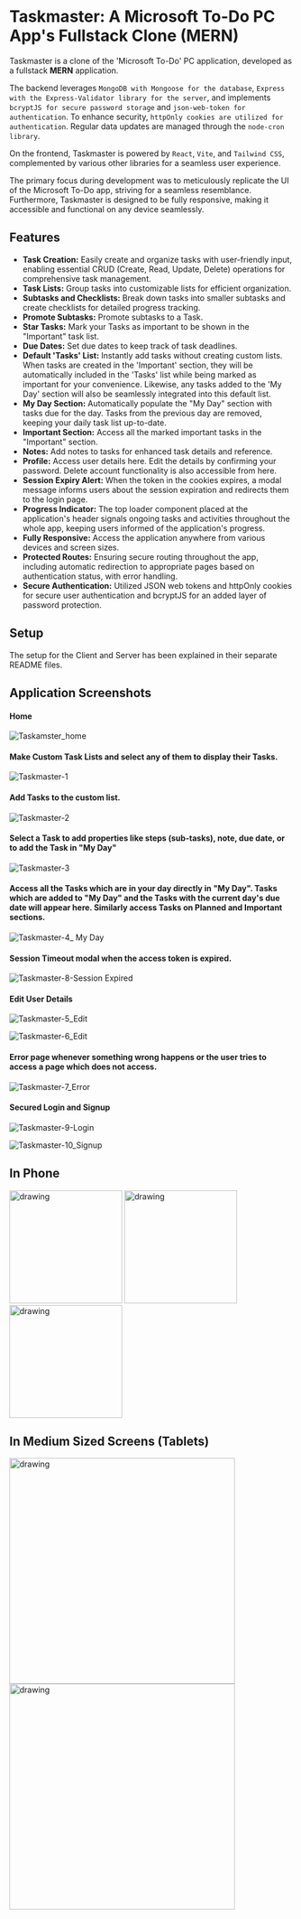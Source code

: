 
# Taskmaster: A Microsoft To-Do PC App's Fullstack Clone (MERN)

Taskmaster is a clone of the 'Microsoft To-Do' PC application, developed as a fullstack **MERN** application.

The backend leverages `MongoDB with Mongoose for the database`, `Express with the Express-Validator library for the server`, and implements `bcryptJS for secure password storage` and `json-web-token for authentication`. To enhance security, `httpOnly cookies are utilized for authentication`. Regular data updates are managed through the `node-cron library`.

On the frontend, Taskmaster is powered by `React`, `Vite`, and `Tailwind CSS`, complemented by various other libraries for a seamless user experience. 

The primary focus during development was to meticulously replicate the UI of the Microsoft To-Do app, striving for a seamless resemblance. Furthermore, Taskmaster is designed to be fully responsive, making it accessible and functional on any device seamlessly.


## Features

- **Task Creation:** Easily create and organize tasks with user-friendly input, enabling essential CRUD (Create, Read, Update, Delete) operations for comprehensive task management.
- **Task Lists:** Group tasks into customizable lists for efficient organization.
- **Subtasks and Checklists:** Break down tasks into smaller subtasks and create checklists for detailed progress tracking.
- **Promote Subtasks:** Promote subtasks to a Task.
- **Star Tasks:** Mark your Tasks as important to be shown in the "Important" task list.
- **Due Dates:** Set due dates to keep track of task deadlines.
- **Default 'Tasks' List:** Instantly add tasks without creating custom lists. When tasks are created in the 'Important' section, they will be automatically included in the 'Tasks' list while being marked as important for your convenience. Likewise, any tasks added to the 'My Day' section will also be seamlessly integrated into this default list. 
- **My Day Section:** Automatically populate the "My Day" section with tasks due for the day. Tasks from the previous day are removed, keeping your daily task list up-to-date.
- **Important Section:** Access all the marked important tasks in the "Important" section.
- **Notes:** Add notes to tasks for enhanced task details and reference.
- **Profile:** Access user details here. Edit the details by confirming your password. Delete account functionality is also accessible from here.
- **Session Expiry Alert:** When the token in the cookies expires, a modal message informs users about the session expiration and redirects them to the login page.
- **Progress Indicator:** The top loader component placed at the application's header signals ongoing tasks and activities throughout the whole app, keeping users informed of the application's progress.
- **Fully Responsive:** Access the application anywhere from various devices and screen sizes.
- **Protected Routes:** Ensuring secure routing throughout the app, including automatic redirection to appropriate pages based on authentication status, with error handling.
- **Secure Authentication:** Utilized JSON web tokens and httpOnly cookies for secure user authentication and bcryptJS for an added layer of password protection.

## Setup

The setup for the Client and Server has been explained in their separate README files.

## Application Screenshots

#### Home
![Taskamster_home](https://github.com/maanasb01/Taskmaster-Microsoft-Todo-PC-App-FullStack-Clone/assets/94924895/b804c3d6-7a56-4ec5-892c-3e9c504c2e84)
#### Make Custom Task Lists and select any of them to display their Tasks.
![Taskmaster-1](https://github.com/maanasb01/Taskmaster-Microsoft-Todo-PC-App-FullStack-Clone/assets/94924895/f8dc59f9-8799-4705-8e4f-a7c7fc940c66)
#### Add Tasks to the custom list.
![Taskmaster-2](https://github.com/maanasb01/Taskmaster-Microsoft-Todo-PC-App-FullStack-Clone/assets/94924895/6df4b677-d0a3-4373-a9e1-89b51b90a4cf)
#### Select a Task to add properties like steps (sub-tasks), note, due date, or to add the Task in "My Day"
![Taskmaster-3](https://github.com/maanasb01/Taskmaster-Microsoft-Todo-PC-App-FullStack-Clone/assets/94924895/3c3ca0ee-7c37-43f5-99c0-89e2d6e91107)
#### Access all the Tasks which are in your day directly in "My Day". Tasks which are added to "My Day" and the Tasks with the current day's due date will appear here. Similarly access Tasks on Planned and Important sections. 
![Taskmaster-4_ My Day](https://github.com/maanasb01/Taskmaster-Microsoft-Todo-PC-App-FullStack-Clone/assets/94924895/cd08ee86-ca07-4a59-ae9d-04762b60bc76)
#### Session Timeout modal when the access token is expired.
![Taskmaster-8-Session Expired](https://github.com/maanasb01/Taskmaster-Microsoft-Todo-PC-App-FullStack-Clone/assets/94924895/e3749522-0958-4c46-a571-d094953098d5)
#### Edit User Details
![Taskmaster-5_Edit](https://github.com/maanasb01/Taskmaster-Microsoft-Todo-PC-App-FullStack-Clone/assets/94924895/c7a1f53d-f630-48be-b253-f5511d97718c)

![Taskmaster-6_Edit](https://github.com/maanasb01/Taskmaster-Microsoft-Todo-PC-App-FullStack-Clone/assets/94924895/1f836fe5-6b31-4d93-95eb-be2499099cca)
#### Error page whenever something wrong happens or the user tries to access a page which does not access.
![Taskmaster-7_Error](https://github.com/maanasb01/Taskmaster-Microsoft-Todo-PC-App-FullStack-Clone/assets/94924895/703d92e3-04d7-41f2-8aaf-c6a8f03e2340)
#### Secured Login and Signup
![Taskmaster-9-Login](https://github.com/maanasb01/Taskmaster-Microsoft-Todo-PC-App-FullStack-Clone/assets/94924895/cf9d168e-7ce4-4998-8b5e-10c05c6b4dad)

![Taskmaster-10_Signup](https://github.com/maanasb01/Taskmaster-Microsoft-Todo-PC-App-FullStack-Clone/assets/94924895/ff067067-911f-49a6-b921-eac7fc4f1f7f)

## In Phone
<img src="https://github.com/maanasb01/Taskmaster-Microsoft-Todo-PC-App-FullStack-Clone/assets/94924895/ccdb4130-8a20-43bf-bf25-5807f222c00f" alt="drawing" style="width:200px;"/>
<img src="https://github.com/maanasb01/Taskmaster-Microsoft-Todo-PC-App-FullStack-Clone/assets/94924895/b4bc3c25-c83b-458b-a666-570612ef642a" alt="drawing" style="width:200px;"/>
<img src="https://github.com/maanasb01/Taskmaster-Microsoft-Todo-PC-App-FullStack-Clone/assets/94924895/7555aa27-5f15-4e45-9b6a-d295dae5ee82" alt="drawing" style="width:200px;"/>

## In Medium Sized Screens (Tablets)
<img src="https://github.com/maanasb01/Taskmaster-Microsoft-Todo-PC-App-FullStack-Clone/assets/94924895/657c9db5-80e9-4c77-ae4b-49ecfcdb4190" alt="drawing" style="width:400px;"/>
<img src="https://github.com/maanasb01/Taskmaster-Microsoft-Todo-PC-App-FullStack-Clone/assets/94924895/56afdb0f-ff7e-4795-b32f-27f52b1f500d" alt="drawing" style="width:400px;"/>




